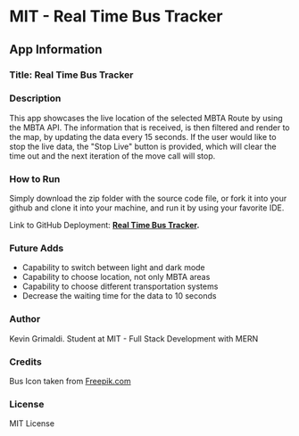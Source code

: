 # MIT - Real Time Bus Tracker

## App Information

### Title: Real Time Bus Tracker

### Description

This app showcases the live location of the selected MBTA Route by using the MBTA API. The information that is received, is then filtered and render to the map, by updating the data every 15 seconds. If the user would like to stop the live data, the "Stop Live" button is provided, which will clear the time out and the next iteration of the move call will stop.

### How to Run

Simply download the zip folder with the source code file, or fork it into your github and clone it into your machine, and run it by using your favorite IDE.

Link to GitHub Deployment: **[Real Time Bus Tracker](https://anthgrim.github.io/Real-Time-Tracker/).**

### Future Adds

- Capability to switch between light and dark mode
- Capability to choose location, not only MBTA areas
- Capability to choose ditferent transportation systems
- Decrease the waiting time for the data to 10 seconds

### Author

Kevin Grimaldi.
Student at MIT - Full Stack Development with MERN

### Credits

Bus Icon taken from [Freepik.com](freepik.com)

### License

MIT License
